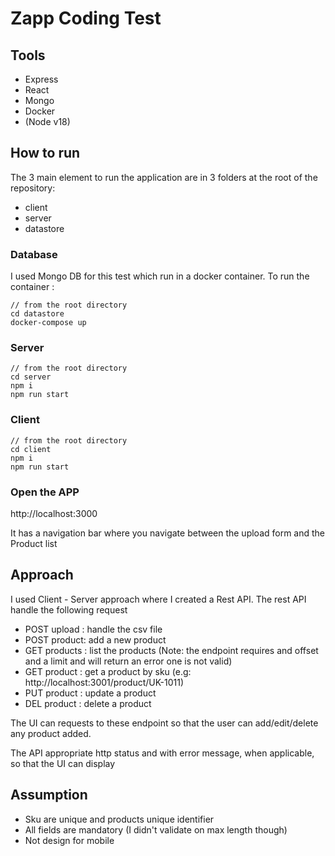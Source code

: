 # Zapp Coding Test

## Tools

 - Express
 - React
 - Mongo
 - Docker
 - (Node v18)

## How to run

The 3 main element to run the application are in 3 folders at the root of the repository:
 - client
 - server
 - datastore

### Database
I used Mongo DB for this test which run in a docker container. To run the container :
 ```
 // from the root directory
 cd datastore
 docker-compose up
 ```

 ### Server
  ```
 // from the root directory
 cd server
 npm i
 npm run start
 ```

 ### Client
  ```
 // from the root directory
 cd client
 npm i
 npm run start
 ```

### Open the APP

http://localhost:3000

It has a navigation bar where you navigate between the upload form and the Product list

## Approach

I used Client - Server approach where I created a Rest API. The rest API handle the following request

 - POST upload : handle the csv file
 - POST product: add a new product
 - GET products : list the products (Note: the endpoint requires and offset and a limit and will return an error one is not valid)
 - GET product : get a product by sku (e.g: http://localhost:3001/product/UK-1011)
 - PUT product : update a product
 - DEL product : delete a product

 The UI can requests to these endpoint so that the user can add/edit/delete any product added.

 The API appropriate http status and with error message, when applicable, so that the UI can display

## Assumption

 - Sku are unique and products unique identifier
 - All fields are mandatory (I didn't validate on max length though)
 - Not design for mobile
